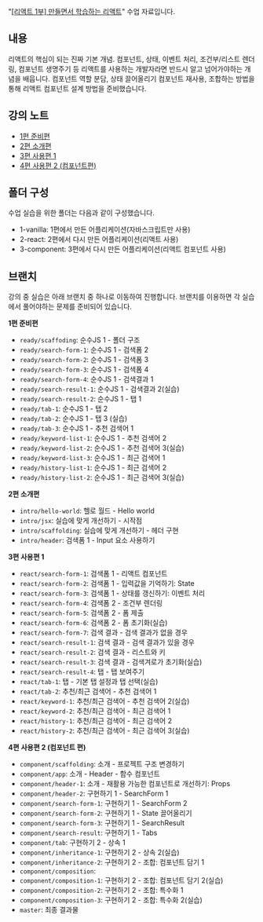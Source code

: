 "[[리액트 1부] 만들면서 학습하는 리액트](https://inf.run/BBPuX)" 수업 자료입니다.

## 내용

리액트의 핵심이 되는 진짜 기본 개념. 컴포넌트, 상태, 이벤트 처리, 조건부/리스트 렌더링, 컴포넌트 생명주기 등 리액트를 사용하는 개발자라면 반드시 알고 넘어가야하는 개념을 배웁니다. 컴포넌트 역할 분담, 상태 끌어올리기 컴포넌트 재사용, 조합하는 방법을 통해 리액트 컴포넌트 설계 방법을 준비했습니다.

## 강의 노트

- [1편 준비편](https://jeonghwan-kim.github.io/series/2021/04/05/lecture-react-ready.html)
- [2편 소개편](https://jeonghwan-kim.github.io/series/2021/04/08/lecture-react-intro.html)
- [3편 사용편 1](https://jeonghwan-kim.github.io/series/2021/04/12/lecture-react-usage.html)
- [4편 사용편 2 (컴포넌트편)](https://jeonghwan-kim.github.io/series/2021/04/15/lecture-react-component.html)

## 폴더 구성

수업 실습을 위한 폴더는 다음과 같이 구성했습니다.

- 1-vanilla: 1편에서 만든 어플리케이션(자바스크립트만 사용)
- 2-react: 2편에서 다시 만든 어플리케이션(리액트 사용)
- 3-component: 3편에서 다시 만든 어플리케이션(리액트 컴포넌트 사용)

## 브랜치

강의 중 실습은 아래 브랜치 중 하나로 이동하여 진행합니다. 브랜치를 이용하면 각 실습에서 풀어야하는 문제를 준비되어 있습니다.

**1편 준비편**

- `ready/scaffoding`: 순수JS 1 - 폴더 구조
- `ready/search-form-1`: 순수JS 1 - 검색폼 2
- `ready/search-form-2`: 순수JS 1 - 검색폼 3
- `ready/search-form-3`: 순수JS 1 - 검색폼 4
- `ready/search-form-4`: 순수JS 1 - 검색결과 1
- `ready/search-result-1`: 순수JS 1 - 검색결과 2(실습)
- `ready/search-result-2`: 순수JS 1 - 탭 1
- `ready/tab-1`: 순수JS 1 - 탭 2
- `ready/tab-2`: 순수JS 1 - 탭 3 (실습)
- `ready/tab-3`: 순수JS 1 - 추천 검색어 1
- `ready/keyword-list-1`: 순수JS 1 - 추천 검색어 2
- `ready/keyword-list-2`: 순수JS 1 - 추천 검색어 3(실습)
- `ready/keyword-list-3`: 순수JS 1 - 최근 검색어 1
- `ready/history-list-1`: 순수JS 1 - 최근 검색어 2
- `ready/history-list-2`: 순수JS 1 - 최근 검색어 3(실습)

**2편 소개편**

- `intro/hello-world`: 헬로 월드 - Hello world
- `intro/jsx`: 실습에 맞게 개선하기 - 시작점
- `intro/scaffolding`: 실습에 맞게 개선하기 - 헤더 구현
- `intro/header`: 검색폼 1 - Input 요소 사용하기

**3편 사용편 1**

- `react/search-form-1`: 검색폼 1 - 리액트 컴포넌트
- `react/search-form-2`: 검색폼 1 - 입력값을 기억하기: State
- `react/search-form-3`: 검색폼 1 - 상태를 갱신하기: 이벤트 처리
- `react/search-form-4`: 검색폼 2 - 조건부 렌더링
- `react/search-form-5`: 검색폼 2 - 폼 제출
- `react/search-form-6`: 검색폼 2 - 폼 초기화(실습)
- `react/search-form-7`: 검색 결과 - 검색 결과가 없을 경우
- `react/search-result-1`: 검색 결과 - 검색 결과가 있을 경우
- `react/search-result-2`: 검색 결과 - 리스트와 키
- `react/search-result-3`: 검색 결과 - 검색겨로가 초기화(실습)
- `react/search-result-4`: 탭 - 탭 보여주기
- `react/tab-1`: 탭 - 기본 탭 설정과 탭 선택(실습)
- `react/tab-2`: 추천/최근 검색어 - 추천 검색어 1
- `react/keyword-1`: 추천/최근 검색어 - 추천 검색어 2(실습)
- `react/keyword-2`: 추천/최근 검색어 - 최근 검색어 1
- `react/history-1`: 추천/최근 검색어 - 최근 검색어 2
- `react/history-2`: 추천/최근 검색어 - 최근 검색어 3(실습)

**4편 사용편 2 (컴포넌트 편)**

- `component/scaffolding`: 소개 - 프로젝트 구조 변경하기
- `component/app`: 소개 - Header - 함수 컴포넌트
- `component/header-1`: 소개 - 재활용 가능한 컴포넌트로 개선하기: Props
- `component/header-2`: 구현하기 1 - SearchForm 1
- `component/search-form-1`: 구현하기 1 - SearchForm 2
- `component/search-form-2`: 구현하기 1 - State 끌어올리기
- `component/search-form-3`: 구현하기 1 - SearchResult
- `component/search-result`: 구현하기 1 - Tabs
- `component/tab`: 구현하기 2 - 상속 1
- `component/inheritance-1`: 구현하기 2 - 상속 2(실습)
- `component/inheritance-2`: 구현하기 2 - 조합: 컴포넌트 담기 1
- `component/composition`:
- `component/composition-1`: 구현하기 2 - 조합: 컴포넌트 담기 2(실습)
- `component/composition-2`: 구현하기 2 - 조합: 특수화 1
- `component/composition-3`: 구현하기 2 - 조합: 특수화 2(실습)
- `master`: 최종 결과물
